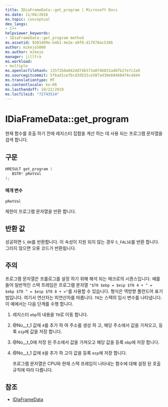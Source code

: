 ```yaml
---
title: IDiaFrameData::get_program | Microsoft Docs
ms.date: 11/04/2016
ms.topic: conceptual
dev_langs:
- C++
helpviewer_keywords:
- IDiaFrameData::get_program method
ms.assetid: 9201409e-b4b1-4e2e-a9f8-d17678ac538b
author: mikejo5000
ms.author: mikejo
manager: jillfra
ms.workload:
- multiple
ms.openlocfilehash: 135f2b0a042dd74b573a0746831a48fb27e7c2a9
ms.sourcegitcommit: 5f6ad1cefbcd3d531ce587ad30e684684f4c4d44
ms.translationtype: MT
ms.contentlocale: ko-KR
ms.lasthandoff: 10/22/2019
ms.locfileid: "72743514"
---
```

# <a name="idiaframedataget_program"></a>IDiaFrameData::get_program
현재 함수를 호출 하기 전에 레지스터 집합을 계산 하는 데 사용 되는 프로그램 문자열을 검색 합니다.

## <a name="syntax"></a>구문

```C++
HRESULT get_program ( 
   BSTR* pRetVal
);
```

#### <a name="parameters"></a>매개 변수
 `pRetVal`

제한이 프로그램 문자열을 반환 합니다.

## <a name="return-value"></a>반환 값
 성공하면 `S_OK`를 반환합니다. 이 속성이 지원 되지 않는 경우 `S_FALSE`를 반환 합니다. 그러지 않으면 오류 코드가 반환됩니다.

## <a name="remarks"></a>주의
 프로그램 문자열은 프롤로그를 설정 하기 위해 해석 되는 매크로의 시퀀스입니다. 예를 들어 일반적인 스택 프레임은 프로그램 문자열 `"$T0 $ebp = $eip $T0 4 + ^ = $ebp $T0 ^ = $esp $T0 8 + ="`를 사용할 수 있습니다. 형식은 역방향 폴란드어 표기법입니다. 여기서 연산자는 피연산자를 따릅니다. `T0`는 스택의 임시 변수를 나타냅니다. 이 예에서는 다음 단계를 수행 합니다.

1. 레지스터 `ebp`의 내용을 `T0`로 이동 합니다.

2. @No__t_1 값에 `4`를 추가 하 여 주소를 생성 하 고, 해당 주소에서 값을 가져오고, 등록 `eip`에 값을 저장 합니다.

3. @No__t_0에 저장 된 주소에서 값을 가져오고 해당 값을 등록 `ebp`에 저장 합니다.

4. @No__t_1 값에 `8`을 추가 하 고이 값을 등록 `esp`에 저장 합니다.

   프로그램 문자열은 CPU와 현재 스택 프레임이 나타내는 함수에 대해 설정 된 호출 규칙에 따라 다릅니다.

## <a name="see-also"></a>참조
- [IDiaFrameData](../../debugger/debug-interface-access/idiaframedata.md)